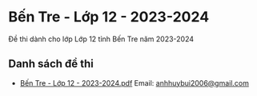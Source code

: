 # Bến Tre - Lớp 12 - 2023-2024

Đề thi dành cho lớp Lớp 12 tỉnh Bến Tre năm 2023-2024

## Danh sách đề thi

- [Bến Tre - Lớp 12 - 2023-2024.pdf](Bến%20Tre%20-%20Lớp%2012%20-%202023-2024.pdf)
Email: anhhuybui2006@gmail.com


